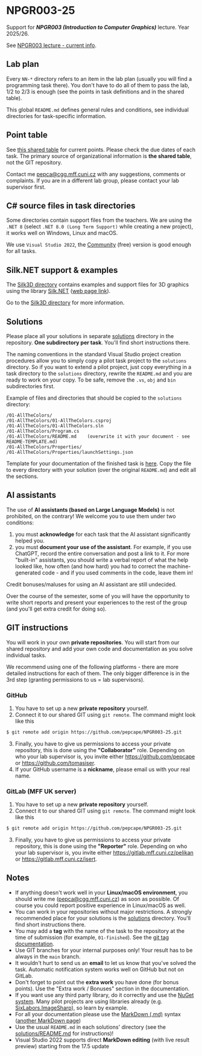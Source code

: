 # NPGR003-25
Support for ***NPGR003 (Introduction to Computer Graphics)*** lecture.
Year 2025/26.

See [NPGR003 lecture - current info](https://cgg.mff.cuni.cz/~pepca/lectures/npgr003.current.cz.php).

## Lab plan
Every `NN-*` directory refers to an item in the lab plan
(usually you will find a programming task there). You don't have
to do all of them to pass the lab, 1/2 to 2/3 is enough (see the
points in task definitions and in the shared table).

This global `README.md` defines general rules and conditions,
see individual directories for task-specific information.

## Point table
See [this shared table](https://docs.google.com/spreadsheets/d/17XuX5tgvh_E0u17Y4BXtQK-qVt1qnr9zAXVHGkYrNWs/edit?usp=sharing)
for current points. Please check the due dates of each task.
The primary source of organizational information is **the shared table**, not
the GIT repository.

Contact me <pepca@cgg.mff.cuni.cz> with any suggestions, comments or
complaints. If you are in a different lab group, please contact your
lab supervisor first.

## C# source files in task directories
Some directories contain support files from the teachers. We are using the `.NET 8`
(select `.NET 8.0 (Long Term Support)` while creating a new project),
it works well on Windows, Linux and macOS.

We use `Visual Studio 2022`, the [Community](https://visualstudio.microsoft.com/vs/community/)
(free) version is good enough for all tasks.

## Silk.NET support & examples
The [Silk3D directory](Silk3D/README.md) contains examples and support files for
3D graphics using the library [Silk.NET](https://github.com/dotnet/Silk.NET/tree/main)
([web page link](https://dotnet.github.io/Silk.NET/)).

Go to the [Silk3D directory](Silk3D/README.md) for more information.

## Solutions
Please place all your solutions in separate [solutions](solutions/README.md)
directory in the repository. **One subdirectory per task**.
You'll find short instructions there.

The naming conventions in the standard Visual Studio project creation procedures
allow you to simply copy a pilot task project to the `solutions` directory.
So if you want to extend a pilot project, just copy everything in a task directory
to the `solutions` directory, rewrite the `README.md` and you are ready
to work on your copy. To be safe, remove the `.vs`,
`obj` and `bin` subdirectories first.

Example of files and directories that should be copied to the `solutions` directory:
```
/01-AllTheColors/
/01-AllTheColors/01-AllTheColors.csproj
/01-AllTheColors/01-AllTheColors.sln
/01-AllTheColors/Program.cs
/01-AllTheColors/README.md    (overwrite it with your document - see README-TEMPLATE.md)
/01-AllTheColors/Properties/
/01-AllTheColors/Properties/launchSettings.json
```

Template for your documentation of the finished task is [here](solutions/README-TEMPLATE.md). Copy
the file to every directory with your solution (over the original `README.md`) and
edit all the sections.

## AI assistants
The use of **AI assistants (based on Large Language Models)** is not prohibited,
on the contrary! We welcome you to use them under two conditions:
1. you must **acknowledge** for each task that the AI assistant significantly
   helped you.
2. you must **document your use of the assistant**. For example, if you use
   ChatGPT, record the entire conversation and post a link to it.
   For more "built-in" assistants, you should write a verbal report of
   what the help looked like, how often (and how hard) you had to
   correct the machine-generated code - and if you used comments in
   the code, leave them in!

Credit bonuses/maluses for using an AI assistant are still undecided.

Over the course of the semester, some of you will have the opportunity
to write short reports and present your experiences to the rest of the
group (and you'll get extra credit for doing so).

## GIT instructions
You will work in your own **private repositories**.
You will start from our shared repository and add your own code and
documentation as you solve individual tasks.

We recommend using one of the following platforms - there are more
detailed instructions for each of them. The only bigger difference
is in the 3rd step (granting permissions to us = lab supervisors).

### GitHub
1. You have to set up a new **private repository** yourself.
2. Connect it to
our shared GIT using `git remote`. The command might look like this
```bash
$ git remote add origin https://github.com/pepcape/NPGR003-25.git
```
3. Finally, you have to give us permissions to access your private
repository, this is done using the **"Collaborator"** role.
Depending on who your lab supervisor is, you invite either
https://github.com/pepcape or
https://github.com/tomasiser.
4. If your GitHub username is a **nickname**, please email us with your
real name.

### GitLab (MFF UK server)
1. You have to set up a new **private repository** yourself.
2. Connect it to
our shared GIT using `git remote`. The command might look like this
```bash
$ git remote add origin https://github.com/pepcape/NPGR003-25.git
```
3. Finally, you have to give us permissions to access your private
repository, this is done using the **"Reporter"** role.
Depending on who your lab supervisor is, you invite either
https://gitlab.mff.cuni.cz/pelikan or
https://gitlab.mff.cuni.cz/isert.

## Notes
* If anything doesn't work well in your **Linux/macOS environment**,
  you should write me (<pepca@cgg.mff.cuni.cz>) as soon as possible.
  Of course you could report positive experience in Linux/macOS as well.
* You can work in your repositories without major restrictions.
  A strongly recommended place for your solutions is the [solutions](solutions/README.md)
  directory. You'll find short instructions there.
* You may add a **tag** with the name of the task to the repository
  at the time of submission (for example, `01-finished`).
  See the [git tag documentation](https://git-scm.com/book/en/v2/Git-Basics-Tagging).
* Use GIT branches for your internal purposes only! Your result has to be always
  in the `main` branch.
* It wouldn't hurt to send us an **email** to let us know that you've solved the task.
  Automatic notification system works well on GitHub but not on GitLab.
* Don't forget to point out the **extra work** you have done (for bonus points).
  Use the "Extra work / Bonuses" section in the documentation.
* If you want use any third party library, do it correctly and use the
  [NuGet system](https://www.nuget.org/). Many pilot projects are
  using libraries already (e.g. [SixLabors.ImageSharp](https://www.nuget.org/packages/SixLabors.ImageSharp)),
  so learn by example.
* For all your documentation please
  use the [MarkDown (.md)](https://docs.github.com/en/get-started/writing-on-github/getting-started-with-writing-and-formatting-on-github/basic-writing-and-formatting-syntax)
  syntax ([another MarkDown page](https://www.markdownguide.org/basic-syntax/))
* Use the usual `README.md` in each solutions' directory (see the
  [solutions/README.md](solutions/README.md) for instructions)!
* Visual Studio 2022 supports direct **MarkDown editing** (with live
  result preview) starting from the 17.5 update
